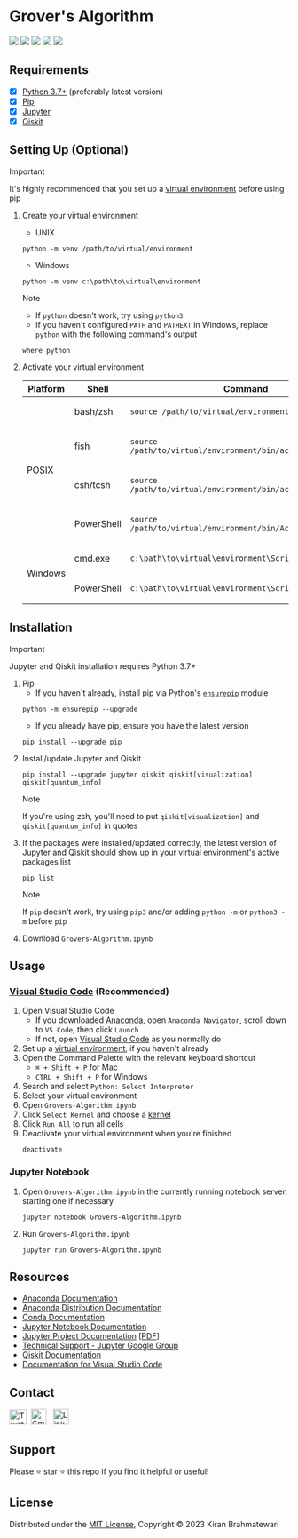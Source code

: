 # Grover's Algorithm
![](https://img.shields.io/static/v1?label=Language&style=flat&message=Python+3.10.9&logo=python&color=c7a228&labelColor=393939&logoColor=4f97d1)
![](https://img.shields.io/static/v1?label=Packages&style=flat&message=Jupyter+Notebook&logo=jupyter&color=f37626&labelColor=393939&logoColor=f37626)
![](https://img.shields.io/static/v1?label=Packages&style=flat&message=Qiskit&logo=qiskit&color=6929c4&labelColor=393939&logoColor=af7afa)
![](https://img.shields.io/static/v1?label=Kernel&style=flat&message=Anaconda+3&logo=anaconda&color=44a833&labelColor=393939&logoColor=44a833)
![](https://img.shields.io/static/v1?label=IDE&style=flat&message=Visual+Studio+Code&logo=visual+studio+code&color=007acc&labelColor=393939&logoColor=007acc)

## Requirements
- [x] [Python 3.7+](https://www.python.org/downloads) (preferably latest version)
- [x] [Pip](https://pip.pypa.io/en/stable/installation)
- [x] [Jupyter](https://docs.jupyter.org/en/latest/install/notebook-classic.html)
- [x] [Qiskit](https://qiskit.org/documentation/getting_started.html)

## Setting Up (Optional)
> [!IMPORTANT]
> It's highly recommended that you set up a [virtual environment](https://docs.python.org/3.11/tutorial/venv.html) before using pip
1. Create your virtual environment
      * UNIX
      ```
      python -m venv /path/to/virtual/environment
      ```
      * Windows
      ```
      python -m venv c:\path\to\virtual\environment
      ```
     > [!NOTE]
     > * If `python` doesn't work, try using `python3`
     > * If you haven't configured `PATH` and `PATHEXT` in Windows, replace `python` with the following command's output
     > ```
     > where python
     > ```
1. Activate your virtual environment
     <table>
     <thead>
     <tr><th>Platform</th>
     <th>Shell</th>
     <th>Command</th>
     </tr>
     </thead>
     <tbody>
     <tr><td rowspan="4">POSIX</td>
     <td>bash/zsh</td>
     <td><p style="margin-bottom: 0px">

     ```
     source /path/to/virtual/environment/bin/activate
     ```
     </p></td>
     </tr>
     <tr><td>fish</td>
     <td><p style="margin-bottom: 0px">

     ```
     source /path/to/virtual/environment/bin/activate.fish
     ```
     </p></td>
     </tr>
     <tr><td>csh/tcsh</td>
     <td><p style="margin-bottom: 0px">

     ```
     source /path/to/virtual/environment/bin/activate.csh
     ```
     </p></td>
     </tr>
     <tr><td>PowerShell</td>
     <td><p style="margin-bottom: 0px">

     ```
     source /path/to/virtual/environment/bin/Activate.ps1
     ```
     </p></td>
     </tr>
     <tr><td rowspan="2">Windows</td>
     <td>cmd.exe</td>
     <td><p style="margin-bottom: 0px">

     ```
     c:\path\to\virtual\environment\Scripts\activate.bat
     ```
     </p></td>
     </tr>
     <tr><td>PowerShell</td>
     <td><p style="margin-bottom: 0px">

     ```
     c:\path\to\virtual\environment\Scripts\Activate.ps1
     ```
     </p></td>
     </tr>
     </tbody>
     </table>

## Installation
> [!IMPORTANT]
> Jupyter and Qiskit installation requires Python 3.7+
1. Pip
     * If you haven't already, install pip via Python's [`ensurepip`](https://docs.python.org/3/library/ensurepip.html) module
     ```
     python -m ensurepip --upgrade
     ```
     * If you already have pip, ensure you have the latest version
     ```
     pip install --upgrade pip
     ```
2. Install/update Jupyter and Qiskit
     ```
     pip install --upgrade jupyter qiskit qiskit[visualization] qiskit[quantum_info]
     ```
     > [!NOTE]
     > If you're using zsh, you'll need to put `qiskit[visualization]` and `qiskit[quantum_info]` in quotes
3. If the packages were installed/updated correctly, the latest version of Jupyter and Qiskit should show up in your virtual environment's active packages list
     ```
     pip list
     ```
     > [!NOTE]
     > If `pip` doesn't work, try using `pip3` and/or adding `python -m` or `python3 -m` before `pip`
4. Download `Grovers-Algorithm.ipynb`

## Usage
### [Visual Studio Code](https://code.visualstudio.com/docs/datascience/jupyter-notebooks) (Recommended)
1. Open Visual Studio Code
    * If you downloaded [Anaconda](https://www.anaconda.com/download), open `Anaconda Navigator`, scroll down to `VS Code`, then click `Launch`
    * If not, open [Visual Studio Code](https://code.visualstudio.com/download) as you normally do
2. Set up a [virtual environment](https://py-vscode.readthedocs.io/en/latest/files/venv.html), if you haven't already
3. Open the Command Palette with the relevant keyboard shortcut
    * `⌘ + Shift + P` for Mac
    * `CTRL + Shift + P` for Windows
4. Search and select `Python: Select Interpreter`
5. Select your virtual environment
6. Open `Grovers-Algorithm.ipynb`
7. Click `Select Kernel` and choose a [kernel](https://docs.jupyter.org/en/latest/install/kernels.html)
8. Click `Run All` to run all cells
9. Deactivate your virtual environment when you're finished
     ```
     deactivate
     ```

### Jupyter Notebook
1. Open `Grovers-Algorithm.ipynb` in the currently running notebook server, starting one if necessary
     ```
     jupyter notebook Grovers-Algorithm.ipynb
     ```
2. Run `Grovers-Algorithm.ipynb`
     ```
     jupyter run Grovers-Algorithm.ipynb
     ```

## Resources
* [Anaconda Documentation](https://docs.anaconda.com)
* [Anaconda Distribution Documentation](https://docs.continuum.io/free/anaconda)
* [Conda Documentation](https://docs.conda.io/en/latest)
* [Jupyter Notebook Documentation](https://jupyter-notebook.readthedocs.io/en/latest)
* [Jupyter Project Documentation](https://docs.jupyter.org/en/latest/index.html) [[PDF](https://buildmedia.readthedocs.org/media/pdf/jupyter/latest/jupyter.pdf)]
* [Technical Support - Jupyter Google Group](https://discourse.jupyter.org)
* [Qiskit Documentation](https://qiskit.org/documentation/index.html)
* [Documentation for Visual Studio Code](https://code.visualstudio.com/docs)

## Contact
<a href="https://twitter.com/0xLynkos" target="_blank"><img src="https://upload.wikimedia.org/wikipedia/commons/6/6f/Logo_of_Twitter.svg" width="31px" height="27px" alt="Twitter" /></a>&nbsp; <a href="mailto:kiwi2mii@gmail.com" target="_blank"><img src="https://upload.wikimedia.org/wikipedia/commons/7/7e/Gmail_icon_%282020%29.svg" width="28px" height="28px" alt="Gmail" /></a> &nbsp; <a href="https://www.linkedin.com/in/kiran-brahmatewari" target="_blank"><img src="https://cdn.worldvectorlogo.com/logos/linkedin-icon-2.svg" width="28px" height="28px" alt="LinkedIn" /></a>

## Support
Please :star: star :star: this repo if you find it helpful or useful!

## License
Distributed under the [MIT License](https://github.com/lynkos/grovers-algorithm/blob/main/LICENSE.md), Copyright © 2023 Kiran Brahmatewari
